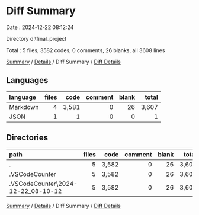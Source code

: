 # Diff Summary

Date : 2024-12-22 08:12:24

Directory d:\\final_project

Total : 5 files,  3582 codes, 0 comments, 26 blanks, all 3608 lines

[Summary](results.md) / [Details](details.md) / Diff Summary / [Diff Details](diff-details.md)

## Languages
| language | files | code | comment | blank | total |
| :--- | ---: | ---: | ---: | ---: | ---: |
| Markdown | 4 | 3,581 | 0 | 26 | 3,607 |
| JSON | 1 | 1 | 0 | 0 | 1 |

## Directories
| path | files | code | comment | blank | total |
| :--- | ---: | ---: | ---: | ---: | ---: |
| . | 5 | 3,582 | 0 | 26 | 3,608 |
| .VSCodeCounter | 5 | 3,582 | 0 | 26 | 3,608 |
| .VSCodeCounter\\2024-12-22_08-10-12 | 5 | 3,582 | 0 | 26 | 3,608 |

[Summary](results.md) / [Details](details.md) / Diff Summary / [Diff Details](diff-details.md)